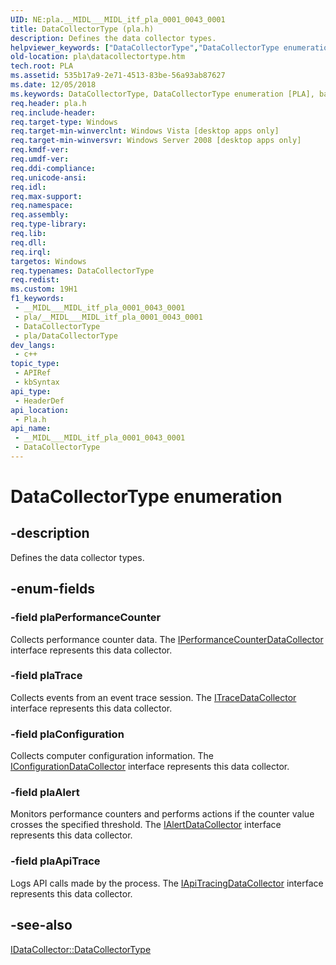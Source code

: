 ```yaml
---
UID: NE:pla.__MIDL___MIDL_itf_pla_0001_0043_0001
title: DataCollectorType (pla.h)
description: Defines the data collector types.
helpviewer_keywords: ["DataCollectorType","DataCollectorType enumeration [PLA]","base.datacollectortype","pla.datacollectortype","pla/DataCollectorType","pla/plaAlert","pla/plaApiTrace","pla/plaConfiguration","pla/plaPerformanceCounter","pla/plaTrace","plaAlert","plaApiTrace","plaConfiguration","plaPerformanceCounter","plaTrace"]
old-location: pla\datacollectortype.htm
tech.root: PLA
ms.assetid: 535b17a9-2e71-4513-83be-56a93ab87627
ms.date: 12/05/2018
ms.keywords: DataCollectorType, DataCollectorType enumeration [PLA], base.datacollectortype, pla.datacollectortype, pla/DataCollectorType, pla/plaAlert, pla/plaApiTrace, pla/plaConfiguration, pla/plaPerformanceCounter, pla/plaTrace, plaAlert, plaApiTrace, plaConfiguration, plaPerformanceCounter, plaTrace
req.header: pla.h
req.include-header: 
req.target-type: Windows
req.target-min-winverclnt: Windows Vista [desktop apps only]
req.target-min-winversvr: Windows Server 2008 [desktop apps only]
req.kmdf-ver: 
req.umdf-ver: 
req.ddi-compliance: 
req.unicode-ansi: 
req.idl: 
req.max-support: 
req.namespace: 
req.assembly: 
req.type-library: 
req.lib: 
req.dll: 
req.irql: 
targetos: Windows
req.typenames: DataCollectorType
req.redist: 
ms.custom: 19H1
f1_keywords:
 - __MIDL___MIDL_itf_pla_0001_0043_0001
 - pla/__MIDL___MIDL_itf_pla_0001_0043_0001
 - DataCollectorType
 - pla/DataCollectorType
dev_langs:
 - c++
topic_type:
 - APIRef
 - kbSyntax
api_type:
 - HeaderDef
api_location:
 - Pla.h
api_name:
 - __MIDL___MIDL_itf_pla_0001_0043_0001
 - DataCollectorType
---
```


# DataCollectorType enumeration


## -description

Defines the data collector types.

## -enum-fields

### -field plaPerformanceCounter

Collects performance counter data. The <a href="/previous-versions/windows/desktop/api/pla/nn-pla-iperformancecounterdatacollector">IPerformanceCounterDataCollector</a> interface represents this data collector.

### -field plaTrace

Collects events from an event trace session. The <a href="/previous-versions/windows/desktop/api/pla/nn-pla-itracedatacollector">ITraceDataCollector</a> interface represents this data collector.

### -field plaConfiguration

Collects computer configuration information. The <a href="/previous-versions/windows/desktop/api/pla/nn-pla-iconfigurationdatacollector">IConfigurationDataCollector</a> interface represents this data collector.

### -field plaAlert

Monitors performance counters and performs actions if the counter value crosses the specified threshold. The <a href="/previous-versions/windows/desktop/api/pla/nn-pla-ialertdatacollector">IAlertDataCollector</a> interface represents this data collector.

### -field plaApiTrace

Logs API calls made by the process. The <a href="/previous-versions/windows/desktop/api/pla/nn-pla-iapitracingdatacollector">IApiTracingDataCollector</a> interface represents this data collector.

## -see-also

<a href="/previous-versions/windows/desktop/api/pla/nf-pla-idatacollector-get_datacollectortype">IDataCollector::DataCollectorType</a>

